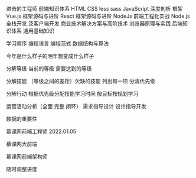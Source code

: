 进击的工程师
前端知识体系
    HTML
    CSS
        less
        sass
    JavaScript 深度剖析
        框架
            Vue.js 框架源码与进阶
            React 框架源码与进阶
    NodeJs
        前端工程化实战
        Node.js 全栈开发
    泛客户端开发
    商业技术解决方案与高阶技术
    浏览器原理与实践
后端知识体系
通用基础知识



学习顺序
编程语言 编程范式 数据结构与算法



今年是什么样子的明年想变成什么样子


分解等级 
    当前的等级
    需要达到的等级
    
分解技能 
    （等级之间的差距）欠缺的技能
    列出每一项
    分清优先级

分解行动
    根据优先级分配技能学习时间
    按目标按规划学习



运营活动分析（全面 完整 闭环）
需求指导设计  设计指导开发

数据的重要性


慕课网前端工程师 2022.01.05

慕课网大前端 

慕课网前端架构师

随时调整进度
